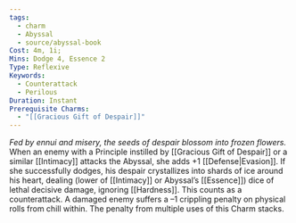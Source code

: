 ```yaml
---
tags:
  - charm
  - Abyssal
  - source/abyssal-book
Cost: 4m, 1i; 
Mins: Dodge 4, Essence 2
Type: Reflexive
Keywords:
  - Counterattack
  - Perilous
Duration: Instant
Prerequisite Charms:
  - "[[Gracious Gift of Despair]]"
---
```

*Fed by ennui and misery, the seeds of despair blossom into frozen flowers.*
When an enemy with a Principle instilled by [[Gracious Gift of Despair]] or a similar [[Intimacy]] attacks the Abyssal, she adds +1 [[Defense|Evasion]]. If she successfully dodges, his despair crystallizes into shards of ice around his heart, dealing (lower of [[Intimacy]] or Abyssal’s [[Essence]]) dice of lethal decisive damage, ignoring [[Hardness]]. This counts as a counterattack.
A damaged enemy suffers a –1 crippling penalty on physical rolls from chill within. The penalty from multiple uses of this Charm stacks.